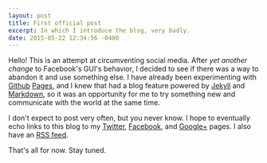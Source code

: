 ```yaml
---
layout: post
title: First official post
excerpt: In which I introduce the blog, very badly.
date: 2015-05-22 12:34:56 -0400
---
```


Hello!  This is an attempt at circumventing social media.  After *yet
another change* to Facebook's GUI's behavior, I decided to see if there
was a way to abandon it and use something else.  I have already been
experimenting with [Github](https://github.com/)
[Pages](https://pages.github.com/), and I knew that had a blog feature
powered by [Jekyll](http://jekyllrb.com/) and
[Markdown](https://daringfireball.net/projects/markdown/), so it was
an opportunity for me to try something new and communicate with the
world at the same time.

I don't expect to post very often, but you never know.  I hope to
eventually echo links to this blog to my
[Twitter](https://twitter.com/goltz20707),
[Facebook](https://www.facebook.com/jim.goltz1), and
[Google+](https://plus.google.com/+bana2s/posts) pages.  I also have
an [RSS feed](https://goltz20707.mmert.org/feed.xml).

That's all for now.  Stay tuned.
